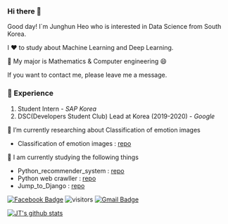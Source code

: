 ### Hi there 👋

Good day! I`m Junghun Heo who is interested in Data Science from South Korea.

I ❤️ to study about Machine Learning and Deep Learning.   

💪 My major is Mathematics & Computer engineering 😄

If you want to contact me, please leave me a message.

### 💫 Experience

1. Student Intern - *SAP Korea*
2. DSC(Developers Student Club) Lead at Korea (2019-2020) - *Google*

🌱 I’m currently researching about Classification of emotion images
- Classification of emotion images : [repo](https://github.com/J-TKim/Classification_of_emotion_images)   

📖 I am currently studying the following things
- Python_recommender_system : [repo](https://github.com/J-TKim/Python_recommender_system.git)
- Python web crawller : [repo](https://github.com/J-TKim/Python_web_crawller.git)
- Jump_to_Django : [repo](https://github.com/J-TKim/Jump_to_Django)

[![Facebook Badge](https://img.shields.io/badge/-Facebook-1877f2?style=flat-square&logo=Facebook&logoColor=white&link=https://www.facebook.com/profile.php?id=100008175373869)](https://www.facebook.com/profile.php?id=100008175373869)
![visitors](https://visitor-badge.glitch.me/badge?page_id=J-TKim.visitor-badge)
 [![Gmail Badge](https://img.shields.io/badge/Gmail-d14836?style=flat-square&logo=Gmail&logoColor=white&link=mailto:qwed991020@gmail.com)](mailto:qwed991020@gmail.com)


[![JT's github stats](https://github-readme-stats.vercel.app/api?username=J-TKim&count_private=true&show_icons=true&theme=ayu-mirage)](https://github.com/anuraghazra/github-readme-stats)



<!--
**herjh0405/herjh0405** is a ✨ _special_ ✨ repository because its `README.md` (this file) appears on your GitHub profile.

Here are some ideas to get you started:

- 🔭 I’m currently working on ...
- 🌱 I’m currently learning ...
- 👯 I’m looking to collaborate on ...
- 🤔 I’m looking for help with ...
- 💬 Ask me about ...
- 📫 How to reach me: ...
- 😄 Pronouns: ...
- ⚡ Fun fact: ...
-->
